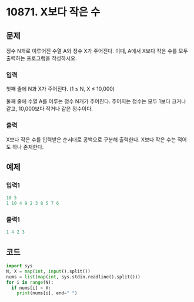 # 10871. X보다 작은 수



## 문제

정수 N개로 이루어진 수열 A와 정수 X가 주어진다. 이때, A에서 X보다 작은 수를 모두 출력하는 프로그램을 작성하시오.

### 입력

첫째 줄에 N과 X가 주어진다. (1 ≤ N, X ≤ 10,000)

둘째 줄에 수열 A를 이루는 정수 N개가 주어진다. 주어지는 정수는 모두 1보다 크거나 같고, 10,000보다 작거나 같은 정수이다.

### 출력

X보다 작은 수를 입력받은 순서대로 공백으로 구분해 출력한다. X보다 작은 수는 적어도 하나 존재한다.



## 예제

### 입력1

```python
10 5
1 10 4 9 2 3 8 5 7 6
```

### 출력1

```python
1 4 2 3
```





## 코드

```python
import sys
N, X = map(int, input().split())
nums = list(map(int, sys.stdin.readline().split()))
for i in range(N):
  if nums[i] < X:
    print(nums[i], end=" ")
```













